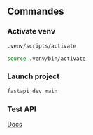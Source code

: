 ## Commandes

### Activate venv

```sh
.venv/scripts/activate
```
```sh
source .venv/bin/activate
```

### Launch project

```sh
fastapi dev main
```

### Test API

[Docs](localhost:8000/docs)